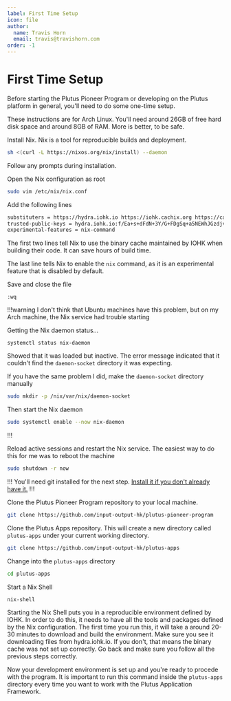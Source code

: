 ```yaml
---
label: First Time Setup
icon: file
author:
  name: Travis Horn
  email: travis@travishorn.com
order: -1
---
```


# First Time Setup

Before starting the Plutus Pioneer Program or developing on the Plutus platform
in general, you'll need to do some one-time setup.

These instructions are for Arch Linux. You'll need around 26GB of free hard
disk space and around 8GB of RAM. More is better, to be safe.

Install Nix. Nix is a tool for reproducible builds and deployment.

```bash
sh <(curl -L https://nixos.org/nix/install) --daemon
```

Follow any prompts during installation.

Open the Nix configuration as root

```bash
sudo vim /etc/nix/nix.conf
```

Add the following lines

```bash
substituters = https://hydra.iohk.io https://iohk.cachix.org https://cache.nixos.org/
trusted-public-keys = hydra.iohk.io:f/Ea+s+dFdN+3Y/G+FDgSq+a5NEWhJGzdjvKNGv0/EQ= iohk.cachix.org-1:DpRUyj7h7V830dp/i6Nti+NEO2/nhblbov/8MW7Rqoo= cache.nixos.org-1:6NCHdD59X431o0gWypbMrAURkbJ16ZPMQFGspcDShjY=
experimental-features = nix-command
```

The first two lines tell Nix to use the binary cache maintained by IOHK when
building their code. It can save hours of build time.

The last line tells Nix to enable the `nix` command, as it is an experimental
feature that is disabled by default.

Save and close the file

```
:wq
```

!!!warning
I don't think that Ubuntu machines have this problem, but on my Arch machine,
the Nix service had trouble starting 

Getting the Nix daemon status...

```
systemctl status nix-daemon
```

Showed that it was loaded but inactive. The error message indicated that it
couldn't find the `daemon-socket` directory it was expecting.

If you have the same problem I did, make the `daemon-socket` directory manually

```bash
sudo mkdir -p /nix/var/nix/daemon-socket
```

Then start the Nix daemon

```bash
sudo systemctl enable --now nix-daemon
```
!!!

Reload active sessions and restart the Nix service. The easiest way to do this
for me was to reboot the machine

```bash
sudo shutdown -r now
```

!!!
You'll need git installed for the next step. [Install it if you don't already
have it.](./appendix/install-git.md)
!!!

Clone the Plutus Pioneer Program repository to your local machine.

```bash
git clone https://github.com/input-output-hk/plutus-pioneer-program
```

Clone the Plutus Apps repository. This will create a new directory called
`plutus-apps` under your current working directory. 

```bash
git clone https://github.com/input-output-hk/plutus-apps
```

Change into the `plutus-apps` directory

```bash
cd plutus-apps
```

Start a Nix Shell

```bash
nix-shell
```

Starting the Nix Shell puts you in a reproducible environment defined by IOHK.
In order to do this, it needs to have all the tools and packages defined by the
Nix configuration. The first time you run this, it will take a around 20-30
minutes to download and build the environment. Make sure you see it downloading
files from hydra.iohk.io. If you don't, that means the binary cache was not set
up correctly. Go back and make sure you follow all the previous steps correctly.

Now your development environment is set up and you're ready to procede with the
program. It is important to run this command inside the `plutus-apps` directory
every time you want to work with the Plutus Application Framework.
